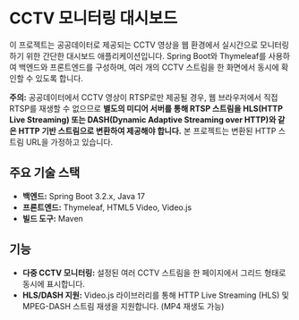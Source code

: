 # CCTV 모니터링 대시보드

이 프로젝트는 공공데이터로 제공되는 CCTV 영상을 웹 환경에서 실시간으로 모니터링하기 위한 간단한 대시보드 애플리케이션입니다. Spring Boot와 Thymeleaf를 사용하여 백엔드와 프론트엔드를 구성하며, 여러 개의 CCTV 스트림을 한 화면에서 동시에 확인할 수 있도록 합니다.

**주의:** 공공데이터에서 CCTV 영상이 RTSP로만 제공될 경우, 웹 브라우저에서 직접 RTSP를 재생할 수 없으므로 **별도의 미디어 서버를 통해 RTSP 스트림을 HLS(HTTP Live Streaming) 또는 DASH(Dynamic Adaptive Streaming over HTTP)와 같은 HTTP 기반 스트림으로 변환하여 제공해야 합니다.** 본 프로젝트는 변환된 HTTP 스트림 URL을 가정하고 있습니다.

##  주요 기술 스택

* **백엔드:** Spring Boot 3.2.x, Java 17
* **프론트엔드:** Thymeleaf, HTML5 Video, Video.js
* **빌드 도구:** Maven


## 기능

* **다중 CCTV 모니터링:** 설정된 여러 CCTV 스트림을 한 페이지에서 그리드 형태로 동시에 표시합니다.
* **HLS/DASH 지원:** Video.js 라이브러리를 통해 HTTP Live Streaming (HLS) 및 MPEG-DASH 스트림 재생을 지원합니다. (MP4 재생도 가능)
